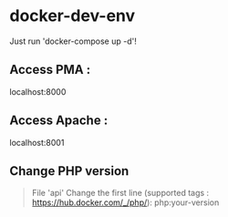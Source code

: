 # docker-dev-env
Just run 'docker-compose up -d'!

## Access PMA : 
localhost:8000

## Access Apache :
localhost:8001

## Change PHP version
> File 'api'
Change the first line (supported tags : https://hub.docker.com/_/php/): php:your-version

